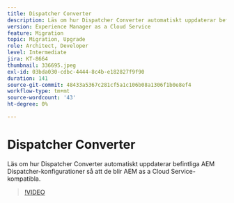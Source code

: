```yaml
---
title: Dispatcher Converter
description: Läs om hur Dispatcher Converter automatiskt uppdaterar befintliga AEM Dispatcher-konfigurationer så att de blir AEM as a Cloud Service-kompatibla.
version: Experience Manager as a Cloud Service
feature: Migration
topic: Migration, Upgrade
role: Architect, Developer
level: Intermediate
jira: KT-8664
thumbnail: 336695.jpeg
exl-id: 03bda030-cdbc-4444-8c4b-e182827f9f90
duration: 141
source-git-commit: 48433a5367c281cf5a1c106b08a1306f1b0e8ef4
workflow-type: tm+mt
source-wordcount: '43'
ht-degree: 0%

---
```


# Dispatcher Converter

Läs om hur Dispatcher Converter automatiskt uppdaterar befintliga AEM Dispatcher-konfigurationer så att de blir AEM as a Cloud Service-kompatibla.

>[!VIDEO](https://video.tv.adobe.com/v/3441455?quality=12&learn=on&captions=swe)
